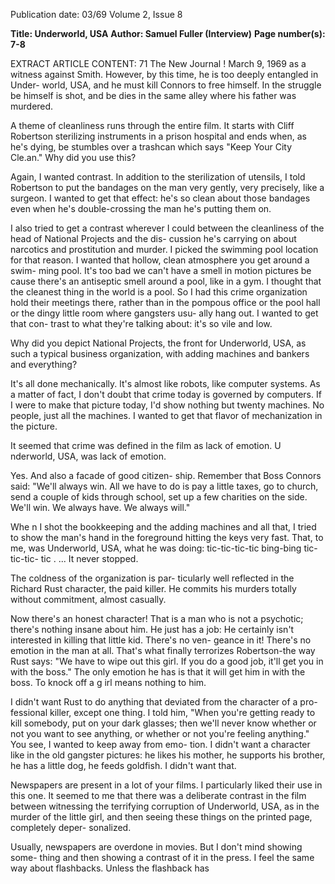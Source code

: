 Publication date: 03/69
Volume 2, Issue 8

**Title: Underworld, USA**
**Author: Samuel Fuller (Interview)**
**Page number(s): 7-8**

EXTRACT ARTICLE CONTENT:
71 The New Journal ! March 9, 1969 
as a witness against Smith. However, by this 
time, he is too deeply entangled in Under-
world, USA, and he must kill Connors to free 
himself. In the struggle be himself is shot, and 
be dies in the same alley where his father was 
murdered. 

A theme of cleanliness runs through the 
entire film. It starts with Cliff Robertson 
sterilizing instruments in a prison hospital 
and ends when, as he's dying, be stumbles 
over a trashcan which says "Keep Your 
City Cle.an." Why did you use this? 

Again, I wanted contrast. In addition 
to the sterilization of utensils, I told 
Robertson to put the bandages on the 
man very gently, very precisely, like a 
surgeon. I wanted to get that effect: he's 
so clean about those bandages even 
when he's double-crossing the man he's 
putting them on. 

I also tried to get a contrast wherever 
I could between the cleanliness of the 
head of National Projects and the dis-
cussion he's carrying on about narcotics 
and prostitution and murder. I picked 
the swimming pool location for that 
reason. I wanted that hollow, clean 
atmosphere you get around a swim-
ming pool. It's too bad we can't have 
a smell in motion pictures be cause 
there's an antiseptic smell around a 
pool, like in a gym. I thought that the 
cleanest thing in the world is a pool. 
So I had this crime organization hold 
their meetings there, rather than in the 
pompous office or the pool hall or the 
dingy little room where gangsters usu-
ally hang out. I wanted to get that con-
trast to what they're talking about: it's 
so vile and low. 

Why did you depict National Projects, the 
front for Underworld, USA, as such a 
typical business organization, with adding 
machines and bankers and everything? 

It's all done mechanically. lt's almost 
like robots, like computer systems. As 
a matter of fact, I don't doubt that crime 
today is governed by computers. If I 
were to make that picture today, I'd 
show nothing but twenty machines. No 
people, just all the machines. I wanted 
to get that flavor of mechanization in 
the picture. 

It seemed that crime was defined in the film 
as lack of emotion. U nderworld, USA, was 
lack of emotion. 

Yes. And also a facade of good citizen-
ship. Remember that Boss Connors said: 
"We'll always win. All we have to do is 
pay a little taxes, go to church, send a 
couple of kids through school, set up 
a few charities on the side. We'll win. 
We always have. We always will." 

Whe n I shot the bookkeeping and the 
adding machines and all that, I tried to 
show the man's hand in the foreground 
hitting the keys very fast. That, to me, 
was Underworld, USA, what he was 
doing: tic-tic-tic-tic bing-bing tic-tic-tic-
tic . ... It never stopped. 

The coldness of the organization is par-
ticularly well reflected in the Richard Rust 
character, the paid killer. He commits his 
murders totally without commitment, 
almost casually. 

Now there's an honest character! That is 
a man who is not a psychotic; there's 
nothing insane about him. He just has a 
job: He certainly isn't interested in 
killing that little kid. There's no ven-
geance in it! There's no emotion in the 
man at all. That's what finally terrorizes 
Robertson-the way Rust says: "We 
have to wipe out this girl. If you do a 
good job, it'll get you in with the boss." 
The only emotion he has is that it will 
get him in with the boss. To knock off 
a g irl means nothing to him. 

I didn't want Rust to do anything that 
deviated from the character of a pro-
fessional killer, except one thing. I told 
him, "When you're getting ready to kill 
somebody, put on your dark glasses; 
then we'll never know whether or not 
you want to see anything, or whether 
or not you're feeling anything." You 
see, I wanted to keep away from emo-
tion. I didn't want a character like in 
the old gangster pictures: he likes his 
mother, he supports his brother, he has 
a little dog, he feeds goldfish. I didn't 
want that. 

Newspapers are present in a lot of your 
films. I particularly liked their use in this 
one. It seemed to me that there was a 
deliberate contrast in the film between 
witnessing the terrifying corruption of 
Underworld, USA, as in the murder of 
the little girl, and then seeing these things 
on the printed page, completely deper-
sonalized. 

Usually, newspapers are overdone in 
movies. But I don't mind showing some-
thing and then showing a contrast of it 
in the press. I feel the same way about 
flashbacks. Unless the flashback has